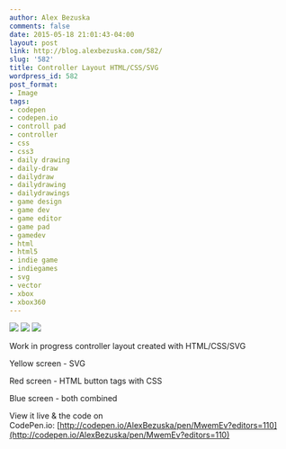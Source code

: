 ```yaml
---
author: Alex Bezuska
comments: false
date: 2015-05-18 21:01:43-04:00
layout: post
link: http://blog.alexbezuska.com/582/
slug: '582'
title: Controller Layout HTML/CSS/SVG
wordpress_id: 582
post_format:
- Image
tags:
- codepen
- codepen.io
- controll pad
- controller
- css
- css3
- daily drawing
- daily-draw
- dailydraw
- dailydrawing
- dailydrawings
- game design
- game dev
- game editor
- game pad
- gamedev
- html
- html5
- indie game
- indiegames
- svg
- vector
- xbox
- xbox360
---
```


![](/images/2015/05/tumblr_nokd2v07711u11b0ro3_1280.png)
![](/images/2015/05/tumblr_nokd2v07711u11b0ro2_1280.png)
![](/images/2015/05/tumblr_nokd2v07711u11b0ro1_1280.png)

Work in progress controller layout created with HTML/CSS/SVG

Yellow screen - SVG

Red screen - HTML button tags with CSS

Blue screen - both combined



View it live & the code on CodePen.io: [http://codepen.io/AlexBezuska/pen/MwemEv?editors=110](http://codepen.io/AlexBezuska/pen/MwemEv?editors=110)
